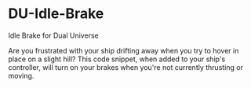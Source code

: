 # DU-Idle-Brake
Idle Brake for Dual Universe

Are you frustrated with your ship drifting away when you try to hover in place on a slight hill? This code snippet, when added to your ship's controller, will turn on your brakes when you're not currently thrusting or moving.
